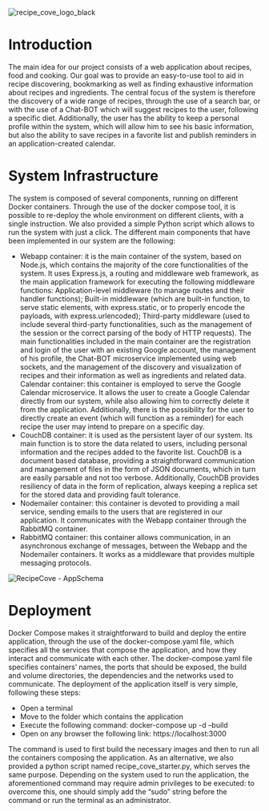 
![recipe_cove_logo_black](https://github.com/valeriodiste/recipe-cove/assets/103375912/5b249ca0-be8a-4108-bb8a-3b6a345aadf3)


# Introduction

The main idea for our project consists of a web application about recipes, food and cooking. Our goal was to provide an easy-to-use tool to aid in recipe discovering, bookmarking as well as finding exhaustive information about recipes and ingredients.
The central focus of the system is therefore the discovery of a wide range of recipes, through the use of a search bar, or with the use of a Chat-BOT which will suggest recipes to the user, following a specific diet.
Additionally, the user has the ability to keep a personal profile within the system, which will allow him to see his basic information, but also the ability to save recipes in a favorite list and publish reminders in an application-created calendar.

# System Infrastructure

The system is composed of several components, running on different Docker containers. Through the use of the docker compose tool, it is possible to re-deploy the whole environment on different clients, with a single instruction.
We also provided a simple Python script which allows to run the system with just a click.
The different main components that have been implemented in our system are the following:
* Webapp container: it is the main container of the system, based on Node.js, which contains the majority of the core functionalities of the system. It uses Express.js, a routing and middleware web framework, as the main application framework for executing the following middleware functions: Application-level middleware (to manage routes and their handler functions); Built-in middleware (which are built-in function, to serve static elements, with express.static, or to properly encode the payloads, with express.urlencoded); Third-party middleware (used to include several third-party functionalities, such as the management of the session or the correct parsing of the body of HTTP requests). The main functionalities included in the main container are the registration and login of the user with an existing Google account, the management of his profile, the Chat-BOT microservice implemented using web sockets, and the management of the discovery and visualization of recipes and their information as well as ingredients and related data.
Calendar container: this container is employed to serve the Google Calendar microservice. It allows the user to create a Google Calendar directly from our system, while also allowing him to correctly delete it from the application. Additionally, there is the possibility for the user to directly create an event (which will function as a reminder) for each recipe the user may intend to prepare on a specific day.
* CouchDB container: it is used as the persistent layer of our system. Its main function is to store the data related to users, including personal information and the recipes added to the favorite list. CouchDB is a document based database, providing a straightforward communication and management of files in the form of JSON documents, which in turn are easily parsable and not too verbose. Additionally, CouchDB provides resiliency of data in the form of replication, always keeping a replica set for the stored data and providing fault tolerance.
* Nodemailer container: this container is devoted to providing a mail service, sending emails to the users that are registered in our application. It communicates with the Webapp container through the RabbitMQ container.
* RabbitMQ container: this container allows communication, in an asynchronous exchange of messages, between the Webapp and the Nodemailer containers. It works as a middleware that provides multiple messaging protocols.

![RecipeCove - AppSchema](https://github.com/valeriodiste/recipe-cove/assets/103375912/8a350287-54d2-47f0-98b2-9edb4c310cdf)

# Deployment

Docker Compose makes it straightforward to build and deploy the entire application, through the use of the docker-compose.yaml file, which specifies all the services that compose the application, and how they interact and communicate with each other.
The docker-compose.yaml file specifies containers’ names, the ports that should be exposed, the build and volume directories, the dependencies and the networks used to communicate.
The deployment of the application itself is very simple, following these steps:
* Open a terminal
* Move to the folder which contains the application
* Execute the following command: docker-compose up -d –build
* Open on any browser the following link: https://localhost:3000

The command is used to first build the necessary images and then to run all the containers composing the application. As an alternative, we also provided a python script named recipe_cove_starter.py, which serves the same purpose.
Depending on the system used to run the application, the aforementioned command may require admin privileges to be executed: to overcome this, one should simply add the “sudo” string before the command or run the terminal as an administrator.

